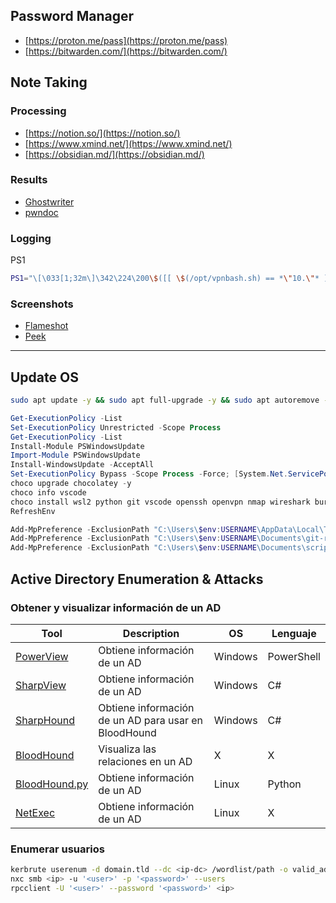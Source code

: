 ## Password Manager

- [https://proton.me/pass](https://proton.me/pass)
- [https://bitwarden.com/](https://bitwarden.com/)

## Note Taking

### Processing

- [https://notion.so/](https://notion.so/)
- [https://www.xmind.net/](https://www.xmind.net/)
- [https://obsidian.md/](https://obsidian.md/)

### Results

- [Ghostwriter](https://github.com/GhostManager/Ghostwriter)
- [pwndoc](https://github.com/pwndoc/pwndoc)

### Logging

PS1

```bash
PS1="\[\033[1;32m\]\342\224\200\$([[ \$(/opt/vpnbash.sh) == *\"10.\"* ]] && echo \"[\[\033[1;34m\]\$(/opt/vpnserver.sh)\[\033[1;32m\]]\342\224\200[\[\033[1;37m\]\$(/opt/vpnbash.sh)\[\033[1;32m\]]\342\224\200\")[\[\033[1;37m\]\u\[\033[01;32m\]@\[\033[01;34m\]\h\[\033[1;32m\]]\342\224\200[\[\033[1;37m\]\w\[\033[1;32m\]]\n\[\033[1;32m\]\342\224\224\342\224\200\342\224\200\342\225\274 [\[\e[01;33m\]$(date +%D-%r)\[\e[01;32m\]]\\$ \[\e[0m\]"
```

### Screenshots

- [Flameshot](https://github.com/flameshot-org/flameshot)
- [Peek](https://github.com/phw/peek)

---

## Update OS

```bash
sudo apt update -y && sudo apt full-upgrade -y && sudo apt autoremove -y && sudo apt autoclean -y
```

```powershell
Get-ExecutionPolicy -List
Set-ExecutionPolicy Unrestricted -Scope Process
Get-ExecutionPolicy -List
Install-Module PSWindowsUpdate
Import-Module PSWindowsUpdate
Install-WindowsUpdate -AcceptAll
Set-ExecutionPolicy Bypass -Scope Process -Force; [System.Net.ServicePointManager]::SecurityProtocol = [System.Net.ServicePointManager]::SecurityProtocol -bor 3072; iex ((New-Object System.Net.WebClient).DownloadString('https://chocolatey.org/install.ps1'))
choco upgrade chocolatey -y
choco info vscode
choco install wsl2 python git vscode openssh openvpn nmap wireshark burp-suite-free-edition heidisql sysinternals putty golang neo4j-community openjdk microsoft-windows-terminal
RefreshEnv

Add-MpPreference -ExclusionPath "C:\Users\$env:USERNAME\AppData\Local\Temp\chocolatey\"
Add-MpPreference -ExclusionPath "C:\Users\$env:USERNAME\Documents\git-repos\"
Add-MpPreference -ExclusionPath "C:\Users\$env:USERNAME\Documents\scripts\"
```

##  Active Directory Enumeration & Attacks

### Obtener y visualizar información de un AD

| Tool | Description | OS | Lenguaje |
| - | - | - | - |
| [PowerView](https://github.com/PowerShellMafia/PowerSploit/blob/master/Recon/PowerView.ps1) | Obtiene información de un AD | Windows | PowerShell |
| [SharpView](https://github.com/dmchell/SharpView) | Obtiene información de un AD | Windows | C# |
| [SharpHound](https://github.com/SpecterOps/BloodHound-Legacy/tree/master/Collectors) | Obtiene información de un AD para usar en BloodHound | Windows | C# |
| [BloodHound](https://github.com/SpecterOps/BloodHound) | Visualiza las relaciones en un AD | X | X |
| [BloodHound.py](https://github.com/fox-it/BloodHound.py) | Obtiene información de un AD | Linux | Python |
| [NetExec](https://www.netexec.wiki/ldap-protocol/bloodhound-ingestor) | Obtiene información de un AD | Linux | X |

### Enumerar usuarios

```bash
kerbrute userenum -d domain.tld --dc <ip-dc> /wordlist/path -o valid_ad_users
nxc smb <ip> -u '<user>' -p '<password>' --users
rpcclient -U '<user>' --password '<password>' <ip>
```
